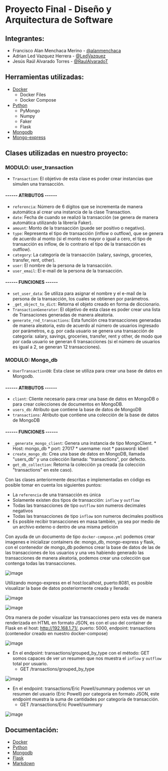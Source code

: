 # Proyecto Final - Diseño y Arquitectura de Software

## Integrantes:
- Francisco Alan Menchaca Merino - [@alanmenchaca](https://github.com/alanmenchaca)
- Adrian Led Vazquez Herrera - [@LedVazquez](https://github.com/LedVazquez)
- Jesús Raúl Alvarado Torres - [@RaulAlvaradoT](https://github.com/RaulAlvaradoT)

## Herramientas utilizadas:
- [Docker](https://www.docker.com)
  - Docker Files
  - Docker Compose  
- [Python](https://www.python.org)
  - PyMongo
  - Numpy
  - Faker
  - Flask
- [Mongodb](https://www.mongodb.com)
- [Mongo-express](https://hub.docker.com/_/mongo-express)

## Clases utilizadas en nuestro proyecto:

### MODULO: user_transaction 
   * `Transaction`: El objetivo de esta clase es poder crear instancias que simulen una transacción.
#### ------ **ATRIBUTOS** ------
   * `referencia`: Número de 6 dígitos que se incrementa de manera automática al crear una instancia de la clase Transaction.
   * `date`: Fecha de cuando se realizó la transacción (se genera de manera automática utilizando la librería Faker).
   * `amount`: Monto de la transacción (puede ser positivo o negativo).
   * `type`: Representa el tipo de transacción (inflow o outflow), que se genera de acuerdo al monto (si el monto es mayor o igual a cero, el tipo de transacción es inflow, de lo contrario el tipo de la transacción es outflow).
   * `category`: La categoría de la transacción (salary, savings, groceries, transfer, rent, other).
   * `user`: El nombre de la persona de la transacción.
   * `user_email`: El e-mail de la persona de la transacción.
#### ------ **FUNCIONES** ------
   * `set_user_data`: Se utiliza para asignar el nombre y el e-mail de la persona de la transacción, los cuales se obtienen por parámetros.
   * `_get_object_to_dict`: Retorna el objeto creado en forma de diccionario.
   * `TransactionGenerator`: El objetivo de esta clase es poder crear una lista de Transaciones generadas de manera aleatoria.
   * `generate_rnd_transactions`: Esta función crea transacciones generadas de manera aleatoria, esto de acuerdo al número de usuarios ingresado por parámetros, e.g. por cada usuario se genera una transacción de categoría: salary, savings, groceries, transfer, rent y other, de modo que por cada usuario se generan 6 transacciones (si el número de usuarios es igual a 2, se generan 12 transacciones).
   
### MODULO: Mongo_db 
* `UserTransactionDB`: Esta clase se utiliza para crear una base de datos en Mongodb.
#### ------ **ATRIBUTOS** ------
   * `client`: Cliente necesario para crear una base de datos en MongoDB o para crear colecciones de documentos en MongoDB.
   * `users_db`: Atributo que contiene la base de datos de MongoDB
   * `transactions`: Atributo que contiene una colección de la base de datos de MongoDB
#### ------ **FUNCIONES** ------
   * `_generate_mongo_client`: Genera una instancia de tipo MongoClient.
         *  Host: mongo_db
         *  port: 27017
         *  username: root
         *  password: kberl
   * `create_mongo_db`: Crea una base de datos en MongoDB, llamada "users_db" y una colección llamada: "transactions", por defecto.
   * `get_db_collection`: Retorna la colección ya creada (la colección "transactions" en este caso).

Con las clases anteriormente descritas e implementadas en código es posible tomar en cuenta los siguientes puntos:
* La `referencia` de una transacción es única
* Solamente existen dos tipos de transacción: `inflow` y `outflow`
* Todas las transacciones de tipo `outflow` son numeros decimales negativos
* Todas las transacciones de tipo `inflow` son numeros decimales positivos
* Es posible recibir transacciones en masa también, ya sea por medio de un archivo externo o dentro de una misma petición

Con ayuda de un documento de tipo `docker-compose.yml` podemos crear imagenes e inicializar containers de: mongo_db, mongo-express y flask, con el contenedor de mongo_db podemos crear la base de datos de las de las transacciones de los usuarios y una ves habiendo generado las transacciones de manera aleatoria, podemos crear una colección que contenga todas las transacciones. 

![image](https://user-images.githubusercontent.com/71090472/173277538-3b2c4c1c-47ba-44a0-8da3-1c6b2a305fb2.png)

Utilizando mongo-express en el host:localhost, puerto:8081, es posible visualizar la base de datos posteriormente creada y llenada:

![image](https://user-images.githubusercontent.com/71090472/173277625-e4e0d63b-7306-4255-a75d-1b020718d301.png)

![image](https://user-images.githubusercontent.com/71090472/173277663-c8c3c36d-5162-4130-afe1-7b48411b2adf.png)

Otra manera de poder visualizar las transacciones pero esta ves de manera renderizada en HTML en formato JSON, es con el uso del container de Flask en el host: http://192.168.1.71/, puerto: 5000, endpoint: transactions (contenedor creado en nuestro docker-compose)

![image](https://user-images.githubusercontent.com/71090472/173273721-45946101-aae4-4d61-bff0-0aa931a5050e.png)

* En el endpoint: transactions/grouped_by_type con el método: GET somos capaces de ver un resumen que nos muestra el `inflow` y `outflow` total por usuario. 
  * GET /transactions/grouped_by_type

![image](https://user-images.githubusercontent.com/71090472/173278274-ee1a9487-0c6a-43e9-afc5-6737535aee2e.png)

* En el endpoint: transactions/Eric Powell/summary podemos ver un resumen del usuario (Eric Powell) por categoría en formato JSON, este endpoint muestra la suma de cantidades por categoría de transacción.
  * GET /transactions/Eric Powell/summary

![image](https://user-images.githubusercontent.com/71090472/173277988-e11d29ae-e5b1-425f-8871-5c404cc7ef24.png)

## Documentación:
- [Docker](https://docs.docker.com)
- [Python](https://docs.python.org/3)
- [Mongodb](https://www.mongodb.com/docs)
- [Flask](https://flask.palletsprojects.com/en/2.1.x)
- [Markdown](https://www.markdownguide.org/basic-syntax)
